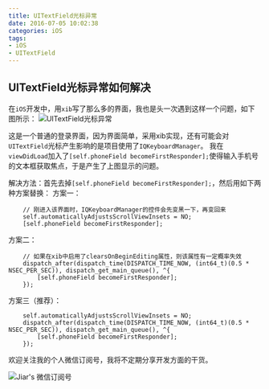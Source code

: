 ```yaml
---
title: UITextField光标异常
date: 2016-07-05 10:02:38
categories: iOS
tags:
- iOS
- UITextField
---
```


## UITextField光标异常如何解决

在`iOS`开发中，用`xib`写了那么多的界面，我也是头一次遇到这样一个问题，如下图所示：
![UITextField光标异常](UITextField光标异常.gif)

<!--more-->

这是一个普通的登录界面，因为界面简单，采用xib实现，还有可能会对`UITextField`光标产生影响的是项目使用了`IQKeyboardManager`。
我在`viewDidLoad`加入了`[self.phoneField becomeFirstResponder];`使得输入手机号的文本框获取焦点，于是产生了上图显示的问题。

解决方法：首先去掉`[self.phoneField becomeFirstResponder];`，然后用如下两种方案替换：
方案一：
```
	// 刚进入该界面时，IQKeyboardManager的控件会先变黑一下，再变回来
	self.automaticallyAdjustsScrollViewInsets = NO;
	[self.phoneField becomeFirstResponder];
```
方案二：
```
	// 如果在xib中启用了clearsOnBeginEditing属性，则该属性有一定概率失效
	dispatch_after(dispatch_time(DISPATCH_TIME_NOW, (int64_t)(0.5 * NSEC_PER_SEC)), dispatch_get_main_queue(), ^{
		[self.phoneField becomeFirstResponder];
	});
```
方案三（推荐）：
```
	self.automaticallyAdjustsScrollViewInsets = NO;
	dispatch_after(dispatch_time(DISPATCH_TIME_NOW, (int64_t)(0.5 * NSEC_PER_SEC)), dispatch_get_main_queue(), ^{
		[self.phoneField becomeFirstResponder];
	});
```


欢迎关注我的个人微信订阅号，我将不定期分享开发方面的干货。

![Jiar's 微信订阅号](/images/Dingyuehao.jpg)


